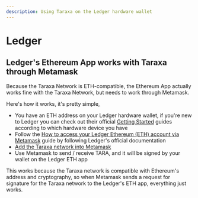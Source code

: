 ```yaml
---
description: Using Taraxa on the Ledger hardware wallet
---
```


# Ledger

## Ledger's Ethereum App works with Taraxa through Metamask

Because the Taraxa Network is ETH-compatible, the Ethereum App actually works fine with the Taraxa Network, but needs to work through Metamask.&#x20;

Here's how it works, it's pretty simple,&#x20;

* You have an ETH address on your Ledger hardware wallet, if you're new to Ledger you can check out their official [Getting Started](https://support.ledger.com/hc/en-us/sections/4404369606801-Getting-Started?docs=true) guides according to which hardware device you have
* Follow the [How to access your Ledger Ethereum (ETH) account via Metamask](https://support.ledger.com/hc/en-us/articles/4404366864657-Set-up-and-use-MetaMask-to-access-your-Ledger-Ethereum-ETH-account?docs=true) guide by following Ledger's official documentation&#x20;
* [Add the Taraxa network into Metamask](metamask.md)&#x20;
* Use Metamask to send / receive TARA, and it will be signed by your wallet on the Ledger ETH app

This works because the Taraxa network is compatible with Ethereum's address and cryptography, so when Metamask sends a request for signature for the Taraxa network to the Ledger's ETH app, everything just works.&#x20;

